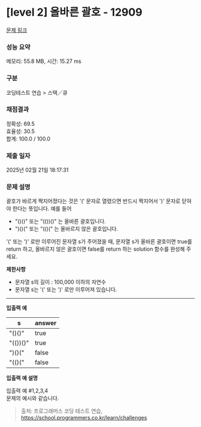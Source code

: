 # \[level 2] 올바른 괄호 - 12909

[문제 링크](https://school.programmers.co.kr/learn/courses/30/lessons/12909)

### 성능 요약

메모리: 55.8 MB, 시간: 15.27 ms

### 구분

코딩테스트 연습 > 스택／큐

### 채점결과

정확성: 69.5\
효율성: 30.5\
합계: 100.0 / 100.0

### 제출 일자

2025년 02월 21일 18:17:31

### 문제 설명

괄호가 바르게 짝지어졌다는 것은 '(' 문자로 열렸으면 반드시 짝지어서 ')' 문자로 닫혀야 한다는 뜻입니다. 예를 들어

* "()()" 또는 "(())()" 는 올바른 괄호입니다.
* ")()(" 또는 "(()(" 는 올바르지 않은 괄호입니다.

'(' 또는 ')' 로만 이루어진 문자열 s가 주어졌을 때, 문자열 s가 올바른 괄호이면 true를 return 하고, 올바르지 않은 괄호이면 false를 return 하는 solution 함수를 완성해 주세요.

**제한사항**

* 문자열 s의 길이 : 100,000 이하의 자연수
* 문자열 s는 '(' 또는 ')' 로만 이루어져 있습니다.

***

**입출력 예**

| s        | answer |
| -------- | ------ |
| "()()"   | true   |
| "(())()" | true   |
| ")()("   | false  |
| "(()("   | false  |

**입출력 예 설명**

입출력 예 #1,2,3,4\
문제의 예시와 같습니다.

> 출처: 프로그래머스 코딩 테스트 연습, https://school.programmers.co.kr/learn/challenges
